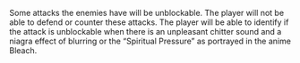 Some attacks the enemies have will be unblockable. The player will not be able to defend or counter these attacks. The player will be able to identify if the attack is unblockable when there is an unpleasant chitter sound and a niagra effect of blurring or the “Spiritual Pressure” as portrayed in the anime Bleach.